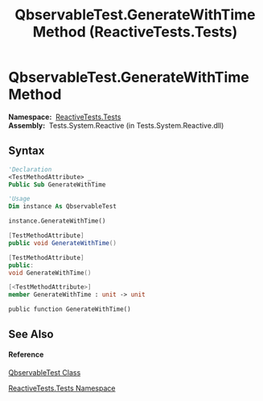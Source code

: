 ﻿---
title: QbservableTest.GenerateWithTime Method  (ReactiveTests.Tests)
TOCTitle: GenerateWithTime Method
ms:assetid: M:ReactiveTests.Tests.QbservableTest.GenerateWithTime
ms:mtpsurl: https://msdn.microsoft.com/en-us/library/reactivetests.tests.qbservabletest.generatewithtime(v=VS.103)
ms:contentKeyID: 36620259
ms.date: 06/28/2011
mtps_version: v=VS.103
f1_keywords:
- ReactiveTests.Tests.QbservableTest.GenerateWithTime
dev_langs:
- CSharp
- JScript
- VB
- FSharp
- c++
---

# QbservableTest.GenerateWithTime Method

**Namespace:**  [ReactiveTests.Tests](hh289046\(v=vs.103\).md)  
**Assembly:**  Tests.System.Reactive (in Tests.System.Reactive.dll)

## Syntax

``` vb
'Declaration
<TestMethodAttribute> _
Public Sub GenerateWithTime
```

``` vb
'Usage
Dim instance As QbservableTest

instance.GenerateWithTime()
```

``` csharp
[TestMethodAttribute]
public void GenerateWithTime()
```

``` c++
[TestMethodAttribute]
public:
void GenerateWithTime()
```

``` fsharp
[<TestMethodAttribute>]
member GenerateWithTime : unit -> unit 
```

``` jscript
public function GenerateWithTime()
```

## See Also

#### Reference

[QbservableTest Class](hh315250\(v=vs.103\).md)

[ReactiveTests.Tests Namespace](hh289046\(v=vs.103\).md)

